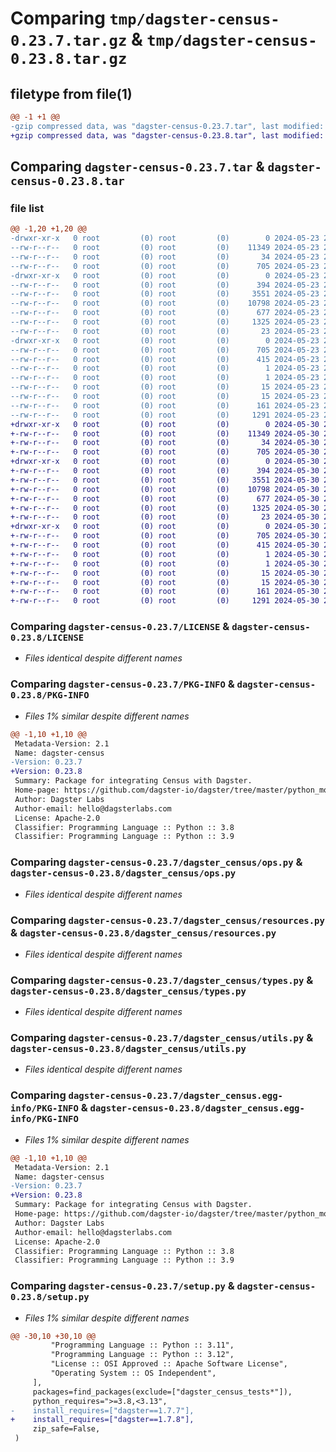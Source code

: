 # Comparing `tmp/dagster-census-0.23.7.tar.gz` & `tmp/dagster-census-0.23.8.tar.gz`

## filetype from file(1)

```diff
@@ -1 +1 @@
-gzip compressed data, was "dagster-census-0.23.7.tar", last modified: Thu May 23 20:55:58 2024, max compression
+gzip compressed data, was "dagster-census-0.23.8.tar", last modified: Thu May 30 22:11:07 2024, max compression
```

## Comparing `dagster-census-0.23.7.tar` & `dagster-census-0.23.8.tar`

### file list

```diff
@@ -1,20 +1,20 @@
-drwxr-xr-x   0 root         (0) root         (0)        0 2024-05-23 20:55:58.928811 dagster-census-0.23.7/
--rw-r--r--   0 root         (0) root         (0)    11349 2024-05-23 20:50:32.000000 dagster-census-0.23.7/LICENSE
--rw-r--r--   0 root         (0) root         (0)       34 2024-05-23 20:50:32.000000 dagster-census-0.23.7/MANIFEST.in
--rw-r--r--   0 root         (0) root         (0)      705 2024-05-23 20:55:58.928811 dagster-census-0.23.7/PKG-INFO
-drwxr-xr-x   0 root         (0) root         (0)        0 2024-05-23 20:55:58.924811 dagster-census-0.23.7/dagster_census/
--rw-r--r--   0 root         (0) root         (0)      394 2024-05-23 20:50:32.000000 dagster-census-0.23.7/dagster_census/__init__.py
--rw-r--r--   0 root         (0) root         (0)     3551 2024-05-23 20:50:32.000000 dagster-census-0.23.7/dagster_census/ops.py
--rw-r--r--   0 root         (0) root         (0)    10798 2024-05-23 20:50:32.000000 dagster-census-0.23.7/dagster_census/resources.py
--rw-r--r--   0 root         (0) root         (0)      677 2024-05-23 20:50:32.000000 dagster-census-0.23.7/dagster_census/types.py
--rw-r--r--   0 root         (0) root         (0)     1325 2024-05-23 20:50:32.000000 dagster-census-0.23.7/dagster_census/utils.py
--rw-r--r--   0 root         (0) root         (0)       23 2024-05-23 20:50:32.000000 dagster-census-0.23.7/dagster_census/version.py
-drwxr-xr-x   0 root         (0) root         (0)        0 2024-05-23 20:55:58.928811 dagster-census-0.23.7/dagster_census.egg-info/
--rw-r--r--   0 root         (0) root         (0)      705 2024-05-23 20:55:58.000000 dagster-census-0.23.7/dagster_census.egg-info/PKG-INFO
--rw-r--r--   0 root         (0) root         (0)      415 2024-05-23 20:55:58.000000 dagster-census-0.23.7/dagster_census.egg-info/SOURCES.txt
--rw-r--r--   0 root         (0) root         (0)        1 2024-05-23 20:55:58.000000 dagster-census-0.23.7/dagster_census.egg-info/dependency_links.txt
--rw-r--r--   0 root         (0) root         (0)        1 2024-05-23 20:55:58.000000 dagster-census-0.23.7/dagster_census.egg-info/not-zip-safe
--rw-r--r--   0 root         (0) root         (0)       15 2024-05-23 20:55:58.000000 dagster-census-0.23.7/dagster_census.egg-info/requires.txt
--rw-r--r--   0 root         (0) root         (0)       15 2024-05-23 20:55:58.000000 dagster-census-0.23.7/dagster_census.egg-info/top_level.txt
--rw-r--r--   0 root         (0) root         (0)      161 2024-05-23 20:55:58.928811 dagster-census-0.23.7/setup.cfg
--rw-r--r--   0 root         (0) root         (0)     1291 2024-05-23 20:50:32.000000 dagster-census-0.23.7/setup.py
+drwxr-xr-x   0 root         (0) root         (0)        0 2024-05-30 22:11:07.459520 dagster-census-0.23.8/
+-rw-r--r--   0 root         (0) root         (0)    11349 2024-05-30 22:04:22.000000 dagster-census-0.23.8/LICENSE
+-rw-r--r--   0 root         (0) root         (0)       34 2024-05-30 22:04:22.000000 dagster-census-0.23.8/MANIFEST.in
+-rw-r--r--   0 root         (0) root         (0)      705 2024-05-30 22:11:07.459520 dagster-census-0.23.8/PKG-INFO
+drwxr-xr-x   0 root         (0) root         (0)        0 2024-05-30 22:11:07.455520 dagster-census-0.23.8/dagster_census/
+-rw-r--r--   0 root         (0) root         (0)      394 2024-05-30 22:04:22.000000 dagster-census-0.23.8/dagster_census/__init__.py
+-rw-r--r--   0 root         (0) root         (0)     3551 2024-05-30 22:04:22.000000 dagster-census-0.23.8/dagster_census/ops.py
+-rw-r--r--   0 root         (0) root         (0)    10798 2024-05-30 22:04:22.000000 dagster-census-0.23.8/dagster_census/resources.py
+-rw-r--r--   0 root         (0) root         (0)      677 2024-05-30 22:04:22.000000 dagster-census-0.23.8/dagster_census/types.py
+-rw-r--r--   0 root         (0) root         (0)     1325 2024-05-30 22:04:22.000000 dagster-census-0.23.8/dagster_census/utils.py
+-rw-r--r--   0 root         (0) root         (0)       23 2024-05-30 22:04:22.000000 dagster-census-0.23.8/dagster_census/version.py
+drwxr-xr-x   0 root         (0) root         (0)        0 2024-05-30 22:11:07.459520 dagster-census-0.23.8/dagster_census.egg-info/
+-rw-r--r--   0 root         (0) root         (0)      705 2024-05-30 22:11:07.000000 dagster-census-0.23.8/dagster_census.egg-info/PKG-INFO
+-rw-r--r--   0 root         (0) root         (0)      415 2024-05-30 22:11:07.000000 dagster-census-0.23.8/dagster_census.egg-info/SOURCES.txt
+-rw-r--r--   0 root         (0) root         (0)        1 2024-05-30 22:11:07.000000 dagster-census-0.23.8/dagster_census.egg-info/dependency_links.txt
+-rw-r--r--   0 root         (0) root         (0)        1 2024-05-30 22:11:07.000000 dagster-census-0.23.8/dagster_census.egg-info/not-zip-safe
+-rw-r--r--   0 root         (0) root         (0)       15 2024-05-30 22:11:07.000000 dagster-census-0.23.8/dagster_census.egg-info/requires.txt
+-rw-r--r--   0 root         (0) root         (0)       15 2024-05-30 22:11:07.000000 dagster-census-0.23.8/dagster_census.egg-info/top_level.txt
+-rw-r--r--   0 root         (0) root         (0)      161 2024-05-30 22:11:07.459520 dagster-census-0.23.8/setup.cfg
+-rw-r--r--   0 root         (0) root         (0)     1291 2024-05-30 22:04:22.000000 dagster-census-0.23.8/setup.py
```

### Comparing `dagster-census-0.23.7/LICENSE` & `dagster-census-0.23.8/LICENSE`

 * *Files identical despite different names*

### Comparing `dagster-census-0.23.7/PKG-INFO` & `dagster-census-0.23.8/PKG-INFO`

 * *Files 1% similar despite different names*

```diff
@@ -1,10 +1,10 @@
 Metadata-Version: 2.1
 Name: dagster-census
-Version: 0.23.7
+Version: 0.23.8
 Summary: Package for integrating Census with Dagster.
 Home-page: https://github.com/dagster-io/dagster/tree/master/python_modules/libraries/dagster-census
 Author: Dagster Labs
 Author-email: hello@dagsterlabs.com
 License: Apache-2.0
 Classifier: Programming Language :: Python :: 3.8
 Classifier: Programming Language :: Python :: 3.9
```

### Comparing `dagster-census-0.23.7/dagster_census/ops.py` & `dagster-census-0.23.8/dagster_census/ops.py`

 * *Files identical despite different names*

### Comparing `dagster-census-0.23.7/dagster_census/resources.py` & `dagster-census-0.23.8/dagster_census/resources.py`

 * *Files identical despite different names*

### Comparing `dagster-census-0.23.7/dagster_census/types.py` & `dagster-census-0.23.8/dagster_census/types.py`

 * *Files identical despite different names*

### Comparing `dagster-census-0.23.7/dagster_census/utils.py` & `dagster-census-0.23.8/dagster_census/utils.py`

 * *Files identical despite different names*

### Comparing `dagster-census-0.23.7/dagster_census.egg-info/PKG-INFO` & `dagster-census-0.23.8/dagster_census.egg-info/PKG-INFO`

 * *Files 1% similar despite different names*

```diff
@@ -1,10 +1,10 @@
 Metadata-Version: 2.1
 Name: dagster-census
-Version: 0.23.7
+Version: 0.23.8
 Summary: Package for integrating Census with Dagster.
 Home-page: https://github.com/dagster-io/dagster/tree/master/python_modules/libraries/dagster-census
 Author: Dagster Labs
 Author-email: hello@dagsterlabs.com
 License: Apache-2.0
 Classifier: Programming Language :: Python :: 3.8
 Classifier: Programming Language :: Python :: 3.9
```

### Comparing `dagster-census-0.23.7/setup.py` & `dagster-census-0.23.8/setup.py`

 * *Files 1% similar despite different names*

```diff
@@ -30,10 +30,10 @@
         "Programming Language :: Python :: 3.11",
         "Programming Language :: Python :: 3.12",
         "License :: OSI Approved :: Apache Software License",
         "Operating System :: OS Independent",
     ],
     packages=find_packages(exclude=["dagster_census_tests*"]),
     python_requires=">=3.8,<3.13",
-    install_requires=["dagster==1.7.7"],
+    install_requires=["dagster==1.7.8"],
     zip_safe=False,
 )
```

